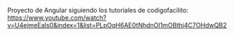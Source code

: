 Proyecto de Angular siguiendo los tutoriales de codigofacilito: https://www.youtube.com/watch?v=U4ejmeEals0&index=1&list=PLpOqH6AE0tNhdnOl1mOBthj4C7OHdwQB2
